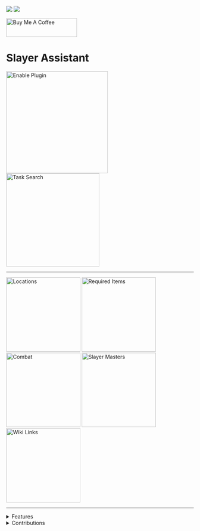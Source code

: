 [![](https://img.shields.io/endpoint?url=https://api.runelite.net/pluginhub/shields/installs/plugin/slayer-assistant)](https://runelite.net/plugin-hub)
[![](https://img.shields.io/endpoint?url=https://api.runelite.net/pluginhub/shields/rank/plugin/slayer-assistant&color=blueviolet)](https://runelite.net/plugin-hub)

<a href="https://www.buymeacoffee.com/LeeOkeefe" target="_blank"><img src="https://cdn.buymeacoffee.com/buttons/v2/default-yellow.png" alt="Buy Me A Coffee" style="height: 50px !important;width: 190px !important;" ></a>

# Slayer Assistant
<img width="273" alt="Enable Plugin" src="https://github.com/user-attachments/assets/31ae7bc7-f093-4d09-811e-2f683268b70b">
<img width="250" alt="Task Search" src="https://github.com/user-attachments/assets/d671e1f4-8cbd-4d63-aedb-fdc7526c2685">
<hr>
<img width="199" alt="Locations" src="https://github.com/user-attachments/assets/18c1b7f7-055c-4f2a-947f-8df24d387065">
<img width="199" alt="Required Items" src="https://github.com/user-attachments/assets/d83857f9-9cd2-4b73-83a6-5707267bf6a4">
<img width="199" alt="Combat" src="https://github.com/user-attachments/assets/95f97ab4-3beb-4e39-9e9c-48d76bfbd51b">
<img width="199" alt="Slayer Masters" src="https://github.com/user-attachments/assets/689cd8fb-ec48-4206-84b0-32619a5739b3">
<img width="199" alt="Wiki Links" src="https://github.com/user-attachments/assets/1ff78a62-334a-4632-ab91-898866ddc919">
<hr>

<details>
  <summary>Features</summary>
  <ul>
    <li>Task Search by Name</li>
    <li>Task Locations</li>
    <li>Task Required Items</li>
    <li>Task Attack Styles & Atrributes</li>
    <li>Task Slayer Masters</li>
    <li>Task & Variants Wiki Links</li>
  </ul>
</details>

<details>
  <summary>Contributions</summary>
  <p>Contributions are welcomed. This can include code contributes, design or suggesting and discussing ideas.</p>
  <p>Please raise an issue to open a discussion regarding feature development.</p>
  <p>If you are making a code contribution, please follow the code style and conventions of the codebase.</p>
</details>
